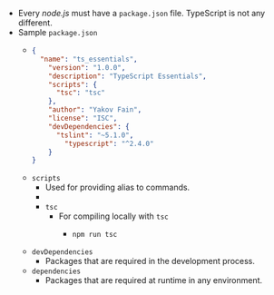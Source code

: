- Every _node.js_ must have a `package.json` file. TypeScript is not any different.
- Sample `package.json`
	- ```json
	  {
	  	"name": "ts_essentials",
	      "version": "1.0.0",
	      "description": "TypeScript Essentials",
	      "scripts": {
	      	"tsc": "tsc"
	      },
	      "author": "Yakov Fain",
	      "license": "ISC",
	      "devDependencies": {
	      	"tslint": "~5.1.0",
	          "typescript": "^2.4.0"
	      }
	  }
	  ```
	- `scripts`
		- Used for providing alias to commands.
		-
		- `tsc`
			- For compiling locally with `tsc`
				- ```shell
				  npm run tsc
				  ```
	- `devDependencies`
		- Packages that are required in the development process.
	- `dependencies`
		- Packages that are required at runtime in any environment.